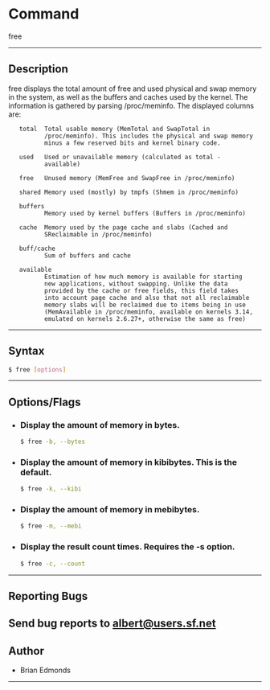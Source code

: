 # Command

free

---

## Description
free displays the total amount of free and used physical and swap
       memory in the system, as well as the buffers and caches used by
       the kernel. The information is gathered by parsing /proc/meminfo.
       The displayed columns are:

       total  Total usable memory (MemTotal and SwapTotal in
              /proc/meminfo). This includes the physical and swap memory
              minus a few reserved bits and kernel binary code.

       used   Used or unavailable memory (calculated as total -
              available)

       free   Unused memory (MemFree and SwapFree in /proc/meminfo)

       shared Memory used (mostly) by tmpfs (Shmem in /proc/meminfo)

       buffers
              Memory used by kernel buffers (Buffers in /proc/meminfo)

       cache  Memory used by the page cache and slabs (Cached and
              SReclaimable in /proc/meminfo)

       buff/cache
              Sum of buffers and cache

       available
              Estimation of how much memory is available for starting
              new applications, without swapping. Unlike the data
              provided by the cache or free fields, this field takes
              into account page cache and also that not all reclaimable
              memory slabs will be reclaimed due to items being in use
              (MemAvailable in /proc/meminfo, available on kernels 3.14,
              emulated on kernels 2.6.27+, otherwise the same as free)
---

## Syntax
```bash
$ free [options]
```
---

## Options/Flags
- ###  Display the amount of memory in bytes.
    ```bash
    $ free -b, --bytes
    ```
- ### Display the amount of memory in kibibytes. This is the default.
    ```bash
    $ free -k, --kibi
    ```
- ### Display the amount of memory in mebibytes.
    ```bash
    $ free -m, --mebi
    ```
- ### Display the result count times.  Requires the -s option.
    ```bash
    $ free -c, --count
    ```


---

## Reporting Bugs
Send bug reports to <albert@users.sf.net>
---

## Author

- Brian Edmonds
---

